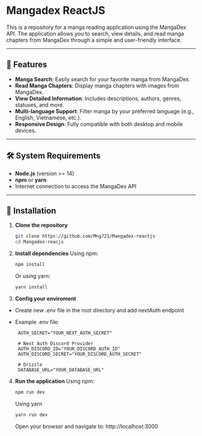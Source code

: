 # Mangadex ReactJS

This is a repository for a manga reading application using the MangaDex API. The application allows you to search, view details, and read manga chapters from MangaDex through a simple and user-friendly interface.

---

## 🚀 Features

- **Manga Search**: Easily search for your favorite manga from MangaDex.
- **Read Manga Chapters**: Display manga chapters with images from MangaDex.
- **View Detailed Information**: Includes descriptions, authors, genres, statuses, and more.
- **Multi-language Support**: Filter manga by your preferred language (e.g., English, Vietnamese, etc.).
- **Responsive Design**: Fully compatible with both desktop and mobile devices.

---

## 🛠️ System Requirements

- **Node.js** (version >= 14)
- **npm** or **yarn**
- Internet connection to access the MangaDex API

---

## 🔧 Installation

1. **Clone the repository**

   ```bash
   git clone https://github.com/Mng721/Mangadex-reactjs
   cd Mangadex-reacjs
   ```

2. **Install dependencies** Using npm:

   ```bash
   npm install
   ```

   Or using yarn:

   ```bash
   yarn install
   ```

3. **Config your enviroment**

- Create new .env file in the root directory and add nextAuth endpoint
- Example .env file:

  ```env
   AUTH_SECRET="YOUR_NEXT_AUTH_SECRET"

   # Next Auth Discord Provider
   AUTH_DISCORD_ID="YOUR_DISCORD_AUTH_ID"
   AUTH_DISCORD_SECRET="YOUR_DISCORD_AUTH_SECRET"

   # Drizzle
   DATABASE_URL="YOUR_DATABASE_URL"

  ```

4. **Run the application** Using npm:

   ```bash
   npm run dev
   ```

   Using yarn

   ```bash
   yarn run dev
   ```

   Open your browser and navigate to: http://localhost:3000

